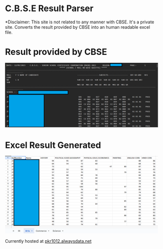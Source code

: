 # C.B.S.E Result Parser
*Disclaimer: This site is not related to any manner with CBSE. It's a private site. 
Converts the result provided by CBSE into an human readable excel file.
# Result provided by CBSE
![Alt txt file data](/impls/fixb.png)

# Excel Result Generated
![Alt excel file data](/impls/fix.png)

Currently hosted at [pkr1012.alwaysdata.net](https://pkr1012.alwaysdata.net)
